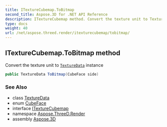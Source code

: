 ```yaml
---
title: ITextureCubemap.ToBitmap
second_title: Aspose.3D for .NET API Reference
description: ITextureCubemap method. Convert the texture unit to TextureData instance
type: docs
weight: 40
url: /net/aspose.threed.render/itexturecubemap/tobitmap/
---
```

## ITextureCubemap.ToBitmap method

Convert the texture unit to [`TextureData`](../../texturedata/) instance

```csharp
public TextureData ToBitmap(CubeFace side)
```

### See Also

* class [TextureData](../../texturedata/)
* enum [CubeFace](../../cubeface/)
* interface [ITextureCubemap](../)
* namespace [Aspose.ThreeD.Render](../../../aspose.threed.render/)
* assembly [Aspose.3D](../../../)


